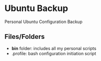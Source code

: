 # Ubuntu Backup
Personal Ubuntu Configuration Backup 

## Files/Folders 

- **bin** folder: includes all my personal scripts
- .profile: bash configuration initiation script
